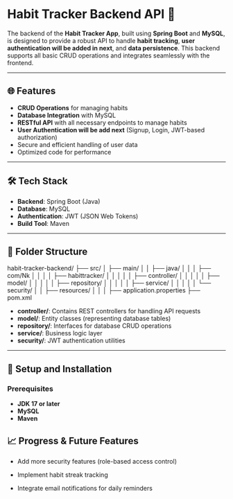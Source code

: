 # Habit Tracker Backend API 🚀

The backend of the **Habit Tracker App**, built using **Spring Boot** and **MySQL**, is designed to provide a robust API to handle **habit tracking**, **user authentication will be added in next**, and **data persistence**. This backend supports all basic CRUD operations and integrates seamlessly with the frontend.

---

## 🌐 Features

- **CRUD Operations** for managing habits
- **Database Integration** with MySQL
- **RESTful API** with all necessary endpoints to manage habits
- **User Authentication will be add next** (Signup, Login, JWT-based authorization)
- Secure and efficient handling of user data
- Optimized code for performance

---

## 🛠️ Tech Stack

- **Backend**: Spring Boot (Java)
- **Database**: MySQL
- **Authentication**: JWT (JSON Web Tokens)
- **Build Tool**: Maven

---

## 📂 Folder Structure

habit-tracker-backend/
├── src/
│ ├── main/
│ │ ├── java/
│ │ │ ├── com/Nk
│ │ │ │ ├── habittracker/
│ │ │ │ │ ├── controller/
│ │ │ │ │ ├── model/
│ │ │ │ │ ├── repository/
│ │ │ │ │ ├── service/
│ │ │ │ │ └── security/
│ │ ├── resources/
│ │ │ ├── application.properties
├── pom.xml


- **controller/**: Contains REST controllers for handling API requests
- **model/**: Entity classes (representing database tables)
- **repository/**: Interfaces for database CRUD operations
- **service/**: Business logic layer
- **security/**: JWT authentication utilities

---

## 🔧 Setup and Installation

### Prerequisites

- **JDK 17 or later**
- **MySQL**
- **Maven**

## 📈 Progress & Future Features
- Add more security features (role-based access control)

- Implement habit streak tracking

- Integrate email notifications for daily reminders

